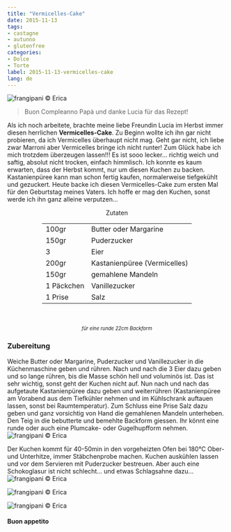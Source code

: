 ```yaml
---
title: "Vermicelles-Cake"
date: 2015-11-13
tags:
- castagne
- autunno
- glutenfree
categories:
- Dolce
- Torte
label: 2015-11-13-vermicelles-cake
lang: de
---
```

![](../2015-11-13-vermicelles-cake/header.jpg "frangipani © Erica")

> Buon Compleanno Papà und danke Lucia für das Rezept!

Als ich noch arbeitete, brachte meine liebe Freundin Lucia im Herbst immer diesen herrlichen **Vermicelles-Cake**. Zu Beginn wollte ich ihn gar nicht probieren, da ich Vermicelles überhaupt nicht mag. Geht gar nicht, ich liebe zwar Marroni aber Vermicelles bringe ich nicht runter! Zum Glück habe ich mich trotzdem überzeugen lassen!!! Es ist sooo lecker... richtig weich und saftig, absolut nicht trocken, einfach himmlisch. Ich konnte es kaum erwarten, dass der Herbst kommt, nur um diesen Kuchen zu backen. Kastanienpüree kann man schon fertig kaufen, normalerweise tiefgekühlt und gezuckert. Heute backe ich diesen Vermicelles-Cake zum ersten Mal für den Geburtstag meines Vaters. Ich hoffe er mag den Kuchen, sonst werde ich ihn ganz alleine verputzen...


<div id="wrapper" style="text-align: center">
  <div id="yourdiv" style="display: inline-block;">
    <div class="ingredients" itemscope itemtype="http://schema.org/Recipe">
      <span itemprop="name" style="display:none;">Vermicelles-Cake</span>
      <span itemprop="recipeCategory" style="display:none;">Süsses</span>
      <img itemprop="image" style="display:none;" class="ignore-gallery-item" src="../2015-11-13-vermicelles-cake/header.jpeg"/>
      <span itemprop="author" style="display:none;">Erica Raiano</span>
      <span itemprop="description" style="display:none;">Vermicelles-Cake, richtig weich und saftig, absolut nicht trocken, einfach himmlisch.</span>
      <div class="ingredients-title">Zutaten</div>
      <table>
        <tbody>
          </tr>
          <tr itemprop="recipeIngredient">
            <td>100gr</td>
            <td>Butter oder Margarine</td>
          </tr>
          <tr itemprop="recipeIngredient">
            <td>150gr</td>
            <td>Puderzucker</td>
          </tr>
          <tr itemprop="recipeIngredient">
            <td>3</td>
            <td>Eier</td>
          </tr>
          <tr itemprop="recipeIngredient">
            <td>200gr</td>
            <td>Kastanienpüree (Vermicelles)</td>
          </tr>
          <tr itemprop="recipeIngredient">
            <td>150gr</td>
            <td>gemahlene Mandeln</td>
          </tr>
          <tr itemprop="recipeIngredient">
            <td>1 Päckchen</td>
            <td>Vanillezucker</td>
          </tr>
          <tr itemprop="recipeIngredient">
            <td>1 Prise</td>
            <td>Salz</td>  
          </tr>
        </tbody>
      </table>
      <br></br>
      <i class="pull-right" style="font-size: 80%;">für eine runde 22cm Backform</i>
    </div>
  </div>
</div>


<h3>
  <font color="grey">
    <i class="fa-solid fa-gears"></i>
  </font> Zubereitung
</h3>

Weiche Butter oder Margarine, Puderzucker und Vanillezucker in die Küchenmaschine geben und rühren. Nach und nach die 3 Eier dazu geben und so lange rühren, bis die Masse schön hell und voluminös ist. Das ist sehr wichtig, sonst geht der Kuchen nicht auf. Nun nach und nach das aufgetaute Kastanienpüree dazu geben und weiterrühren (Kastanienpüree am Vorabend aus dem Tiefkühler nehmen und im Kühlschrank auftauen lassen, sonst bei Raumtemperatur). Zum Schluss eine Prise Salz dazu geben und ganz vorsichtig von Hand die gemahlenen Mandeln unterheben. Den Teig in die bebutterte und bemehlte Backform giessen. Ihr könnt eine runde oder auch eine Plumcake- oder Gugelhupfform nehmen.
![](../2015-11-13-vermicelles-cake/teglia.jpg "frangipani © Erica")

Der Kuchen kommt für 40-50min in den vorgeheizten Ofen bei 180°C Ober- und Unterhitze, immer Stäbchenprobe machen. Kuchen auskühlen lassen und vor dem Servieren mit Puderzucker bestreuen. Aber auch eine Schokoglasur ist nicht schlecht... und etwas Schlagsahne dazu...
![](../2015-11-13-vermicelles-cake/risultato1.jpg "frangipani © Erica")

![](../2015-11-13-vermicelles-cake/risultato2.jpg "frangipani © Erica")

![](../2015-11-13-vermicelles-cake/risultato3.jpg "frangipani © Erica")

<h4>Buon appetito
  <font color="red">
    <i class="fa-regular fa-face-smile"></i>
  </font>
</h4>